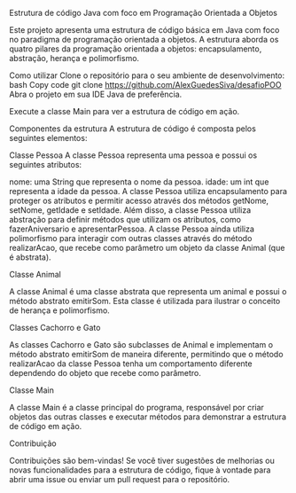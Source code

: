 Estrutura de código Java com foco em Programação Orientada a Objetos


Este projeto apresenta uma estrutura de código básica em Java com foco no paradigma de programação orientada a objetos. A estrutura aborda os quatro pilares da programação orientada a objetos: encapsulamento, abstração, herança e polimorfismo.

Como utilizar
Clone o repositório para o seu ambiente de desenvolvimento:
bash
Copy code
git clone https://github.com/AlexGuedesSiva/desafioPOO
Abra o projeto em sua IDE Java de preferência.

Execute a classe Main para ver a estrutura de código em ação.

Componentes da estrutura
A estrutura de código é composta pelos seguintes elementos:

Classe Pessoa
A classe Pessoa representa uma pessoa e possui os seguintes atributos:

nome: uma String que representa o nome da pessoa.
idade: um int que representa a idade da pessoa.
A classe Pessoa utiliza encapsulamento para proteger os atributos e permitir acesso através dos métodos getNome, setNome, getIdade e setIdade. Além disso, a classe Pessoa utiliza abstração para definir métodos que utilizam os atributos, como fazerAniversario e apresentarPessoa. A classe Pessoa ainda utiliza polimorfismo para interagir com outras classes através do método realizarAcao, que recebe como parâmetro um objeto da classe Animal (que é abstrata).

Classe Animal

A classe Animal é uma classe abstrata que representa um animal e possui o método abstrato emitirSom. Esta classe é utilizada para ilustrar o conceito de herança e polimorfismo.

Classes Cachorro e Gato

As classes Cachorro e Gato são subclasses de Animal e implementam o método abstrato emitirSom de maneira diferente, permitindo que o método realizarAcao da classe Pessoa tenha um comportamento diferente dependendo do objeto que recebe como parâmetro.

Classe Main

A classe Main é a classe principal do programa, responsável por criar objetos das outras classes e executar métodos para demonstrar a estrutura de código em ação.

Contribuição

Contribuições são bem-vindas! Se você tiver sugestões de melhorias ou novas funcionalidades para a estrutura de código, fique à vontade para abrir uma issue ou enviar um pull request para o repositório.
